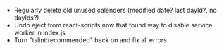 - Regularly delete old unused calenders (modified date? last dayId?, no dayIds?)
- Undo eject from react-scripts now that found way to disable service worker in index.js
- Turn "tslint:recommended" back on and fix all errors
